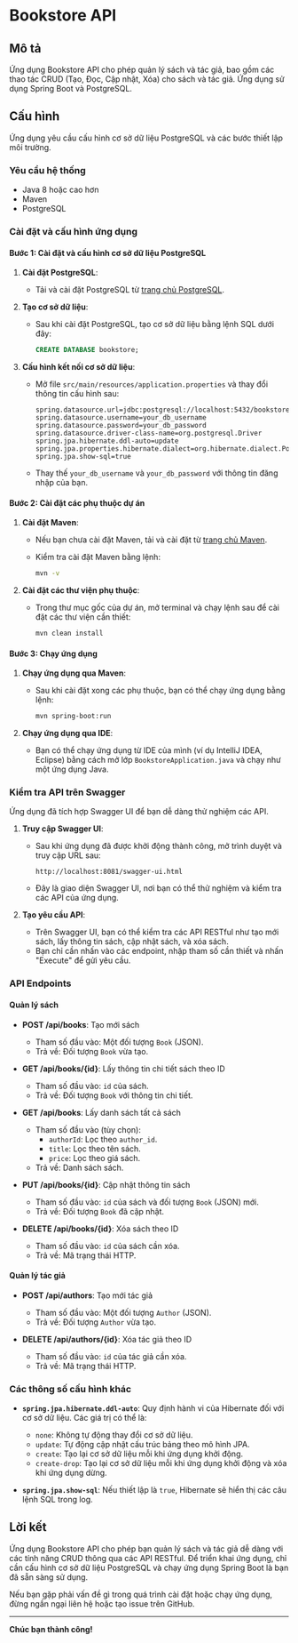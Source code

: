 # Bookstore API

## Mô tả
Ứng dụng Bookstore API cho phép quản lý sách và tác giả, bao gồm các thao tác CRUD (Tạo, Đọc, Cập nhật, Xóa) cho sách và tác giả. Ứng dụng sử dụng Spring Boot và PostgreSQL.

## Cấu hình

Ứng dụng yêu cầu cấu hình cơ sở dữ liệu PostgreSQL và các bước thiết lập môi trường.

### Yêu cầu hệ thống
- Java 8 hoặc cao hơn
- Maven
- PostgreSQL

### Cài đặt và cấu hình ứng dụng

#### Bước 1: Cài đặt và cấu hình cơ sở dữ liệu PostgreSQL

1. **Cài đặt PostgreSQL**:
   - Tải và cài đặt PostgreSQL từ [trang chủ PostgreSQL](https://www.postgresql.org/download/).
   
2. **Tạo cơ sở dữ liệu**:
   - Sau khi cài đặt PostgreSQL, tạo cơ sở dữ liệu bằng lệnh SQL dưới đây:

     ```sql
     CREATE DATABASE bookstore;
     ```

3. **Cấu hình kết nối cơ sở dữ liệu**:
   - Mở file `src/main/resources/application.properties` và thay đổi thông tin cấu hình sau:

     ```properties
     spring.datasource.url=jdbc:postgresql://localhost:5432/bookstore
     spring.datasource.username=your_db_username
     spring.datasource.password=your_db_password
     spring.datasource.driver-class-name=org.postgresql.Driver
     spring.jpa.hibernate.ddl-auto=update
     spring.jpa.properties.hibernate.dialect=org.hibernate.dialect.PostgreSQLDialect
     spring.jpa.show-sql=true
     ```

   - Thay thế `your_db_username` và `your_db_password` với thông tin đăng nhập của bạn.

#### Bước 2: Cài đặt các phụ thuộc dự án

1. **Cài đặt Maven**:
   - Nếu bạn chưa cài đặt Maven, tải và cài đặt từ [trang chủ Maven](https://maven.apache.org/download.cgi).
   - Kiểm tra cài đặt Maven bằng lệnh:

     ```bash
     mvn -v
     ```

2. **Cài đặt các thư viện phụ thuộc**:
   - Trong thư mục gốc của dự án, mở terminal và chạy lệnh sau để cài đặt các thư viện cần thiết:

     ```bash
     mvn clean install
     ```

#### Bước 3: Chạy ứng dụng

1. **Chạy ứng dụng qua Maven**:
   - Sau khi cài đặt xong các phụ thuộc, bạn có thể chạy ứng dụng bằng lệnh:

     ```bash
     mvn spring-boot:run
     ```

2. **Chạy ứng dụng qua IDE**:
   - Bạn có thể chạy ứng dụng từ IDE của mình (ví dụ IntelliJ IDEA, Eclipse) bằng cách mở lớp `BookstoreApplication.java` và chạy như một ứng dụng Java.

### Kiểm tra API trên Swagger

Ứng dụng đã tích hợp Swagger UI để bạn dễ dàng thử nghiệm các API.

1. **Truy cập Swagger UI**:
   - Sau khi ứng dụng đã được khởi động thành công, mở trình duyệt và truy cập URL sau:

     ```
     http://localhost:8081/swagger-ui.html
     ```

   - Đây là giao diện Swagger UI, nơi bạn có thể thử nghiệm và kiểm tra các API của ứng dụng.

2. **Tạo yêu cầu API**:
   - Trên Swagger UI, bạn có thể kiểm tra các API RESTful như tạo mới sách, lấy thông tin sách, cập nhật sách, và xóa sách.
   - Bạn chỉ cần nhấn vào các endpoint, nhập tham số cần thiết và nhấn "Execute" để gửi yêu cầu.

### API Endpoints

#### **Quản lý sách**
- **POST /api/books**: Tạo mới sách
  - Tham số đầu vào: Một đối tượng `Book` (JSON).
  - Trả về: Đối tượng `Book` vừa tạo.

- **GET /api/books/{id}**: Lấy thông tin chi tiết sách theo ID
  - Tham số đầu vào: `id` của sách.
  - Trả về: Đối tượng `Book` với thông tin chi tiết.

- **GET /api/books**: Lấy danh sách tất cả sách
  - Tham số đầu vào (tùy chọn): 
    - `authorId`: Lọc theo `author_id`.
    - `title`: Lọc theo tên sách.
    - `price`: Lọc theo giá sách.
  - Trả về: Danh sách sách.

- **PUT /api/books/{id}**: Cập nhật thông tin sách
  - Tham số đầu vào: `id` của sách và đối tượng `Book` (JSON) mới.
  - Trả về: Đối tượng `Book` đã cập nhật.

- **DELETE /api/books/{id}**: Xóa sách theo ID
  - Tham số đầu vào: `id` của sách cần xóa.
  - Trả về: Mã trạng thái HTTP.

#### **Quản lý tác giả**
- **POST /api/authors**: Tạo mới tác giả
  - Tham số đầu vào: Một đối tượng `Author` (JSON).
  - Trả về: Đối tượng `Author` vừa tạo.

- **DELETE /api/authors/{id}**: Xóa tác giả theo ID
  - Tham số đầu vào: `id` của tác giả cần xóa.
  - Trả về: Mã trạng thái HTTP.

### Các thông số cấu hình khác

- **`spring.jpa.hibernate.ddl-auto`**: Quy định hành vi của Hibernate đối với cơ sở dữ liệu. Các giá trị có thể là:
  - `none`: Không tự động thay đổi cơ sở dữ liệu.
  - `update`: Tự động cập nhật cấu trúc bảng theo mô hình JPA.
  - `create`: Tạo lại cơ sở dữ liệu mỗi khi ứng dụng khởi động.
  - `create-drop`: Tạo lại cơ sở dữ liệu mỗi khi ứng dụng khởi động và xóa khi ứng dụng dừng.

- **`spring.jpa.show-sql`**: Nếu thiết lập là `true`, Hibernate sẽ hiển thị các câu lệnh SQL trong log.

## Lời kết

Ứng dụng Bookstore API cho phép bạn quản lý sách và tác giả dễ dàng với các tính năng CRUD thông qua các API RESTful. Để triển khai ứng dụng, chỉ cần cấu hình cơ sở dữ liệu PostgreSQL và chạy ứng dụng Spring Boot là bạn đã sẵn sàng sử dụng.

Nếu bạn gặp phải vấn đề gì trong quá trình cài đặt hoặc chạy ứng dụng, đừng ngần ngại liên hệ hoặc tạo issue trên GitHub.

---

**Chúc bạn thành công!**
